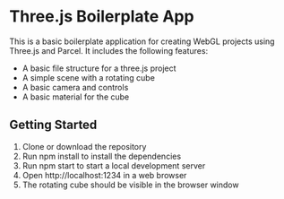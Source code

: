 # Three.js Boilerplate App

This is a basic boilerplate application for creating WebGL projects using Three.js and Parcel. It includes the following features:

+ A basic file structure for a three.js project
+ A simple scene with a rotating cube
+ A basic camera and controls
+ A basic material for the cube

## Getting Started

1. Clone or download the repository
2. Run npm install to install the dependencies
3. Run npm start to start a local development server
4. Open http://localhost:1234 in a web browser
5. The rotating cube should be visible in the browser window